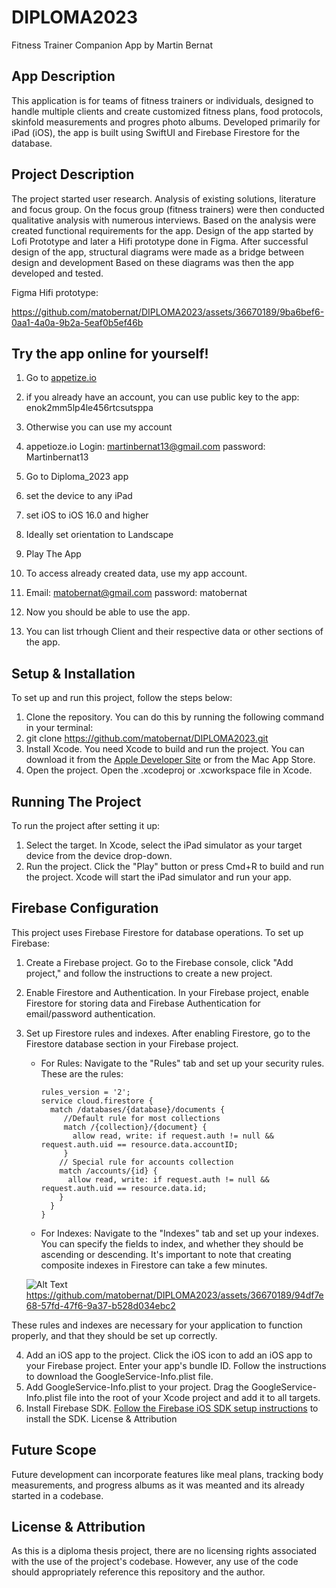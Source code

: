 # DIPLOMA2023
Fitness Trainer Companion App by Martin Bernat

## App Description
This application is for teams of fitness trainers or individuals,  designed to handle multiple clients and create customized fitness plans, food protocols, skinfold measurements and progres photo albums. Developed primarily for iPad (iOS), the app is built using SwiftUI and Firebase Firestore for the database.

## Project Description
The project started user research. Analysis of existing solutions, literature and focus group.
On the focus group (fitness trainers) were then conducted qualitative analysis with numerous interviews.
Based on the analysis were created functional requirements for the app.
Design of the app started by Lofi Prototype and later a Hifi prototype done in Figma. 
After successful design of the app, structural diagrams were made as a bridge between design and development
Based on these diagrams was then the app developed and tested. 






Figma Hifi prototype:

https://github.com/matobernat/DIPLOMA2023/assets/36670189/9ba6bef6-0aa1-4a0a-9b2a-5eaf0b5ef46b







## Try the app online for yourself!

1. Go to [appetize.io ](https://appetize.io)
2. if you already have an account, you can use public key to the app: enok2mm5lp4le456rtcsutsppa


3. Otherwise you can use my account
4. appetioze.io Login: martinbernat13@gmail.com password: Martinbernat13
5. Go to Diploma_2023 app
6. set the device to any iPad
7. set iOS to iOS 16.0 and higher
8. Ideally set orientation to Landscape
9. Play The App
10. To access already created data, use my app account.
11. Email: matobernat@gmail.com password: matobernat
12. Now you should be able to use the app.
13. You can list trhough Client and their respective data or other sections of the app.






## Setup & Installation
To set up and run this project, follow the steps below:

1. Clone the repository. You can do this by running the following command in your terminal:
2. git clone https://github.com/matobernat/DIPLOMA2023.git
4. Install Xcode. You need Xcode to build and run the project. You can download it from the [Apple Developer Site](https://developer.apple.com/xcode/) or from the Mac App Store.
5. Open the project. Open the .xcodeproj or .xcworkspace file in Xcode.

## Running The Project
To run the project after setting it up:

1. Select the target. In Xcode, select the iPad simulator as your target device from the device drop-down.
2. Run the project. Click the "Play" button or press Cmd+R to build and run the project. Xcode will start the iPad simulator and run your app.

## Firebase Configuration
This project uses Firebase Firestore for database operations. To set up Firebase:

1. Create a Firebase project. Go to the Firebase console, click "Add project," and follow the instructions to create a new project.
2. Enable Firestore and Authentication. In your Firebase project, enable Firestore for storing data and Firebase Authentication for email/password authentication.


4. Set up Firestore rules and indexes. After enabling Firestore, go to the Firestore database section in your Firebase project.

    * For Rules: Navigate to the "Rules" tab and set up your security rules. These are the rules:
    
      ```
      rules_version = '2';
      service cloud.firestore {
        match /databases/{database}/documents {
           //Default rule for most collections
           match /{collection}/{document} {
             allow read, write: if request.auth != null && request.auth.uid == resource.data.accountID;
           }
          // Special rule for accounts collection
          match /accounts/{id} {
            allow read, write: if request.auth != null && request.auth.uid == resource.data.id;
          }
        }
      }
      ```
    
    
   * For Indexes: Navigate to the "Indexes" tab and set up your indexes. You can specify the fields to index, and whether they should be ascending or descending. It's important to note that creating composite indexes in Firestore can take a few minutes.
   
   ![Alt Text](https://github.com/matobernat/DIPLOMA2023/assets/36670189/94df7e68-57fd-47f6-9a37-b528d034ebc2)
   https://github.com/matobernat/DIPLOMA2023/assets/36670189/94df7e68-57fd-47f6-9a37-b528d034ebc2
   
    

These rules and indexes are necessary for your application to function properly, and that they should be set up correctly.




4. Add an iOS app to the project. Click the iOS icon to add an iOS app to your Firebase project. Enter your app's bundle ID. Follow the instructions to download the GoogleService-Info.plist file.
5. Add GoogleService-Info.plist to your project. Drag the GoogleService-Info.plist file into the root of your Xcode project and add it to all targets.
6. Install Firebase SDK. [Follow the Firebase iOS SDK setup instructions](https://firebase.google.com/docs/ios/setup) to install the SDK.
License & Attribution



## Future Scope
Future development can incorporate features like meal plans, tracking body measurements, and progress albums as it was meanted and its already started in a codebase. 

## License & Attribution
As this is a diploma thesis project, there are no licensing rights associated with the use of the project's codebase. However, any use of the code should appropriately reference this repository and the author.
